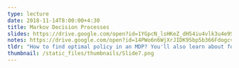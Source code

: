 ```yaml
---
type: lecture
date: 2018-11-14T8:00:00+4:30
title: Markov Decision Processes
slides: https://drive.google.com/open?id=1YGpcN_lsHKeZ_dH54iu4vlk3u4e9SvNE
notes: https://drive.google.com/open?id=14PWo6n6WjXrJIDK95bp5b366FdogcvXz
tldr: "How to find optimal policy in an MDP? You'll also learn about following algorithms: Value Iteration, Policy Evaluation, and Policy Iteration (all based on Bellman updated equations)."
thumbnail: /static_files/thumbnails/Slide7.png
---
```

